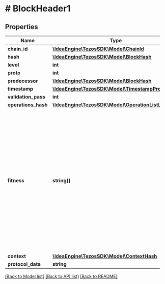 # # BlockHeader1

## Properties

Name | Type | Description | Notes
------------ | ------------- | ------------- | -------------
**chain_id** | [**\IdeaEngine\TezosSDK\Model\ChainId**](ChainId.md) |  |
**hash** | [**\IdeaEngine\TezosSDK\Model\BlockHash**](BlockHash.md) |  |
**level** | **int** |  |
**proto** | **int** |  |
**predecessor** | [**\IdeaEngine\TezosSDK\Model\BlockHash**](BlockHash.md) |  |
**timestamp** | [**\IdeaEngine\TezosSDK\Model\TimestampProtocol**](TimestampProtocol.md) |  |
**validation_pass** | **int** |  |
**operations_hash** | [**\IdeaEngine\TezosSDK\Model\OperationListListHash**](OperationListListHash.md) |  |
**fitness** | **string[]** | The fitness, or score, of a block, that allow the Tezos to decide which chain is the best. A fitness value is a list of byte sequences. They are compared as follows: shortest lists are smaller; lists of the same length are compared according to the lexicographical order. |
**context** | [**\IdeaEngine\TezosSDK\Model\ContextHash**](ContextHash.md) |  |
**protocol_data** | **string** |  |

[[Back to Model list]](../../README.md#models) [[Back to API list]](../../README.md#endpoints) [[Back to README]](../../README.md)
